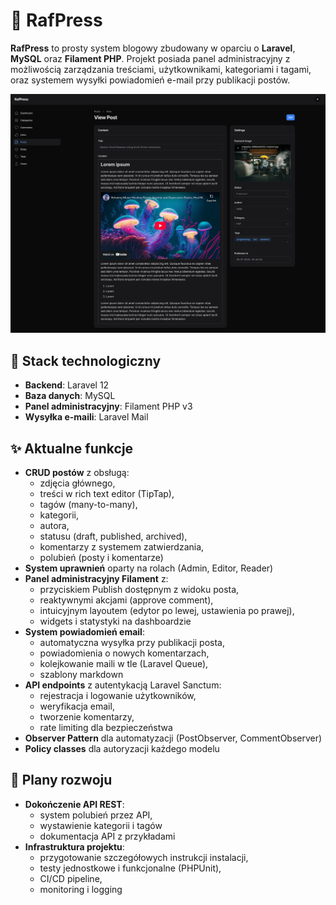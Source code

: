 # **📰 RafPress**

**RafPress** to prosty system blogowy zbudowany w oparciu o **Laravel**, **MySQL** oraz **Filament PHP**. Projekt posiada panel administracyjny z możliwością zarządzania treściami, użytkownikami, kategoriami i tagami, oraz systemem wysyłki powiadomień e-mail przy publikacji postów.

![Widok posta](./public/main.png)

## **🔧 Stack technologiczny**
-   **Backend**: Laravel 12
-   **Baza danych**: MySQL
-   **Panel administracyjny**: Filament PHP v3
-   **Wysyłka e-maili**: Laravel Mail

## **✨ Aktualne funkcje**
-   **CRUD postów** z obsługą:
    -   zdjęcia głównego,
    -   treści w rich text editor (TipTap),
    -   tagów (many-to-many),
    -   kategorii,
    -   autora,
    -   statusu (draft, published, archived),
    -   komentarzy z systemem zatwierdzania,
    -   polubień (posty i komentarze)
-   **System uprawnień** oparty na rolach (Admin, Editor, Reader)
-   **Panel administracyjny Filament** z:
    -   przyciskiem Publish dostępnym z widoku posta,
    -   reaktywnymi akcjami (approve comment),
    -   intuicyjnym layoutem (edytor po lewej, ustawienia po prawej),
    -   widgets i statystyki na dashboardzie
-   **System powiadomień email**:
    -   automatyczna wysyłka przy publikacji posta,
    -   powiadomienia o nowych komentarzach,
    -   kolejkowanie maili w tle (Laravel Queue),
    -   szablony markdown
-   **API endpoints** z autentykacją Laravel Sanctum:
    -   rejestracja i logowanie użytkowników,
    -   weryfikacja email,
    -   tworzenie komentarzy,
    -   rate limiting dla bezpieczeństwa
-   **Observer Pattern** dla automatyzacji (PostObserver, CommentObserver)
-   **Policy classes** dla autoryzacji każdego modelu


## **🔌 Plany rozwoju**
-   **Dokończenie API REST**:
    -   system polubień przez API,
    -   wystawienie kategorii i tagów
    -   dokumentacja API z przykładami
-   **Infrastruktura projektu**:
    -   przygotowanie szczegółowych instrukcji instalacji,
    -   testy jednostkowe i funkcjonalne (PHPUnit),
    -   CI/CD pipeline,
    -   monitoring i logging
